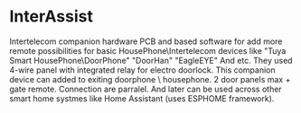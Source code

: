 # InterAssist
Intertelecom companion hardware
PCB and based software for add more remote possibilities for basic HousePhone\Intertelecom devices like "Tuya Smart HousePhone\DoorPhone" "DoorHan" "EagleEYE" And etc. They used 4-wire panel with integrated relay for electro doorlock.
This companion device can added to exiting doorphone \ housephone. 2 door panels max + gate remote.
Connection are parralel.
And later can be used across other smart home systmes like Home Assistant (uses ESPHOME framework).
